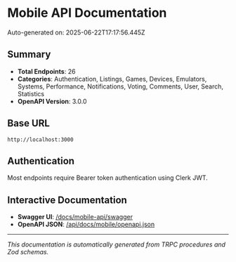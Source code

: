 # Mobile API Documentation

Auto-generated on: 2025-06-22T17:17:56.445Z

## Summary
- **Total Endpoints**: 26
- **Categories**: Authentication, Listings, Games, Devices, Emulators, Systems, Performance, Notifications, Voting, Comments, User, Search, Statistics
- **OpenAPI Version**: 3.0.0

## Base URL
`http://localhost:3000`

## Authentication
Most endpoints require Bearer token authentication using Clerk JWT.

## Interactive Documentation
- **Swagger UI**: [/docs/mobile-api/swagger](/docs/mobile-api/swagger)
- **OpenAPI JSON**: [/api/docs/mobile/openapi.json](/api/docs/mobile/openapi.json)

---
*This documentation is automatically generated from TRPC procedures and Zod schemas.*
